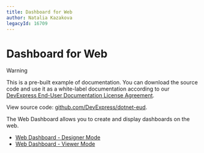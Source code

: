 ```yaml
---
title: Dashboard for Web
author: Natalia Kazakova
legacyId: 16709
---
```

# Dashboard for Web

> [!Warning]
> This is a pre-built example of documentation. You can download the source code and use it as a white-label documentation according to our [DevExpress End-User Documentation License Agreement](https://github.com/DevExpress/dotnet-eud/blob/master/LICENSE.md). 
>
> View source code: [github.com/DevExpress/dotnet-eud](https://github.com/DevExpress/dotnet-eud).

The Web Dashboard allows you to create and display dashboards on the web.
* [Web Dashboard - Designer Mode](web-dashboard-designer-mode.md)
* [Web Dashboard - Viewer Mode](web-dashboard-viewer-mode.md)